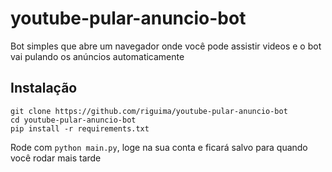 # youtube-pular-anuncio-bot

Bot simples que abre um navegador onde você pode assistir videos e o bot vai pulando os anúncios automaticamente

## Instalação

```
git clone https://github.com/riguima/youtube-pular-anuncio-bot
cd youtube-pular-anuncio-bot
pip install -r requirements.txt
```

Rode com `python main.py`, loge na sua conta e ficará salvo para quando você rodar mais tarde

